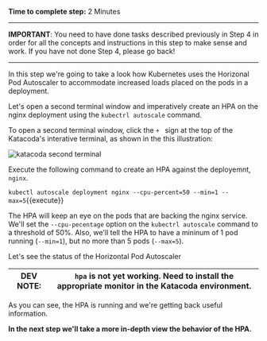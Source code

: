 **Time to complete step:** 2 Minutes

------

**IMPORTANT**: You need to have done tasks described previously in Step 4 in order for all the concepts and instructions
in this step to make sense and work. If you have not done Step 4, please go back!

------

In this step we're going to take a look how Kubernetes uses the Horizonal Pod Autoscaler to accommodate increased
loads placed on the pods in a deployment.

Let's open a second terminal window and imperatively create an HPA on the nginx deployment using the `kubectrl autoscale`
command. 

To open a second terminal window, click the `+ ` sign at the top of the Katacoda's interative terminal, as shown in 
the this illustration:

![katacoda second terminal](images/step-05-01.png)

Execute the following command to create an HPA against the deployemnt, `nginx`.

`kubectl autoscale deployment nginx --cpu-percent=50 --min=1 --max=5`{{execute}}

The HPA will keep an eye on the pods that are backing the nginx service. We'll set the `--cpu-pecentage` option
on the `kubectrl autoscale` command to a threshold of 50%. Also, we'll tell the HPA to have a mininum of 1 pod running
(`--min=1`), but no more than 5 pods (`--max=5`).

Let's see the status of the Horizontal Pod Autoscaler

| __DEV NOTE:__ | __`hpa` is not yet working. Need to install the appropriate monitor in the Katacoda environment.__                            |
|------------|--------------------------------------------|

As you can see, the HPA is running and we're getting back useful information.

**In the next step we'll take a more in-depth view the behavior of the HPA.**

